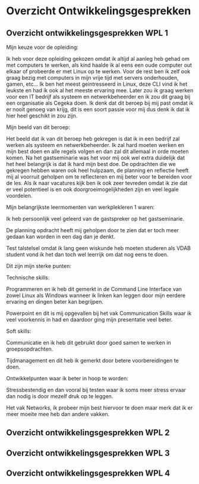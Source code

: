 # Overzicht Ontwikkelingsgesprekken

## Overzicht ontwikkelingsgesprekken WPL 1
Mijn keuze voor de opleiding:

Ik heb voor deze opleiding gekozen omdat ik altijd al aanleg heb gehad om met computers te werken, als kind haalde ik al eens een oude computer out elkaar of probeerde er met Linux op te werken.
Voor de rest ben ik zelf ook graag bezig met computers in mijn vrije tijd met servers onderhouden, gamen, etc...
Ik ben het meest geintresseerd in Linux, deze CLI vind ik het leukste en had ik ook al het meeste ervaring mee.
Later zou ik graag werken voor een IT bedrijf als systeem en netwerkbeheerder en ik zou dit graag bij een organisatie als Cegeka doen.
Ik denk dat dit beroep bij mij past omdat ik er nooit genoeg van krijg, dit is een soort passie voor mij dus denk ik dat ik hier heel geschikt in zou zijn.


Mijn beeld van dit beroep:

Het beeld dat ik van dit beroep heb gekregen is dat ik in een bedrijf zal werken als systeem en netwerkbeheerder.
Ik zal hard moeten werken en mijn best doen en alle regels volgen en dan zal dit allemaal in orde moeten komen.
Na het gastseminarie was het voor mij ook wel extra duidelijk dat het heel belangrijk is dat ik hard mijn best doe.
De opdrachten die we gekregen hebben waren ook heel hulpzaam, de planning en reflectie heeft mij al voorruit geholpen om te reflecteren en mij beter voor te bereiden voor de les.
Als ik naar vacatures kijk ben ik ook zeer tevreden omdat ik zie dat er veel potentieel is en ook doorgroeimogelijkheden zijn en veel legale voordelen.

Mijn belangrijkste leermomenten van werkplekleren 1 waren:

Ik heb persoonlijk veel geleerd van de gastspreker op het gastseminarie.

De planning opdracht heeft mij geholpen door te zien dat er toch meer gedaan kan worden in een dag dan je denkt.

Test talstelsel omdat ik lang geen wiskunde heb moeten studeren als VDAB student vond ik het dan toch wel leerrijk om dat nog eens te doen.

Dit zijn mijn sterke punten:

Technische skills:

Programmeren en ik heb dit gemerkt in de Command Line Interface van zowel Linux als Windows wanneer ik linken kan leggen door mijn eerdere ervaring en dingen beter kan begrijpen.

Powerpoint en dit is mij opgevallen bij het vak Communication Skills waar ik veel voorkennis in had en daardoor ging mijn presentatie veel beter.

Soft skills:

Communicatie en ik heb dit gebruikt door goed samen te werken in groepsopdrachten.

Tijdmanagement en dit heb ik gemerkt door betere voorbereidingen te doen.


Ontwikkelpunten waar ik beter in hoop te worden:

Stressbestendig en dan vooral bij testen waar ik soms meer stress ervaar dan nodig is door mezelf druk op te leggen.

Het vak Networks, ik probeer mijn best hiervoor te doen maar merk dat ik er meer moeite mee heb dan andere vakken.


## Overzicht ontwikkelingsgesprekken WPL 2

## Overzicht ontwikkelingsgesprekken WPL 3

## Overzicht ontwikkelingsgesprekken WPL 4
